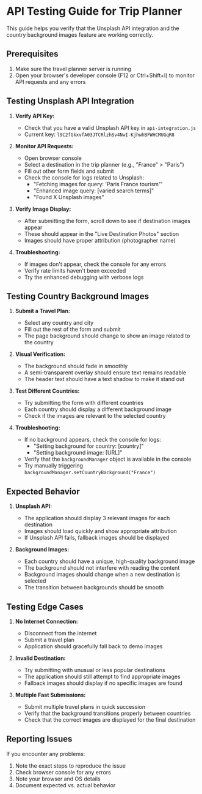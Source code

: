 # API Testing Guide for Trip Planner

This guide helps you verify that the Unsplash API integration and the country background images feature are working correctly.

## Prerequisites

1. Make sure the travel planner server is running
2. Open your browser's developer console (F12 or Ctrl+Shift+I) to monitor API requests and any errors

## Testing Unsplash API Integration

1. **Verify API Key:**
   - Check that you have a valid Unsplash API key in `api-integration.js`
   - Current key: `l9C2fGkxvfA03JTCRlzhSv4NwI-KjhwhBFWHCMUGqR8`

2. **Monitor API Requests:**
   - Open browser console
   - Select a destination in the trip planner (e.g., "France" > "Paris")
   - Fill out other form fields and submit
   - Check the console for logs related to Unsplash:
     - "Fetching images for query: 'Paris France tourism'"
     - "Enhanced image query: [varied search terms]"
     - "Found X Unsplash images"

3. **Verify Image Display:**
   - After submitting the form, scroll down to see if destination images appear
   - These should appear in the "Live Destination Photos" section
   - Images should have proper attribution (photographer name)

4. **Troubleshooting:**
   - If images don't appear, check the console for any errors
   - Verify rate limits haven't been exceeded
   - Try the enhanced debugging with verbose logs

## Testing Country Background Images

1. **Submit a Travel Plan:**
   - Select any country and city
   - Fill out the rest of the form and submit
   - The page background should change to show an image related to the country

2. **Visual Verification:**
   - The background should fade in smoothly
   - A semi-transparent overlay should ensure text remains readable
   - The header text should have a text shadow to make it stand out

3. **Test Different Countries:**
   - Try submitting the form with different countries
   - Each country should display a different background image
   - Check if the images are relevant to the selected country

4. **Troubleshooting:**
   - If no background appears, check the console for logs:
     - "Setting background for country: [country]"
     - "Setting background image: [URL]"
   - Verify that the `backgroundManager` object is available in the console
   - Try manually triggering `backgroundManager.setCountryBackground("France")`

## Expected Behavior

1. **Unsplash API:**
   - The application should display 3 relevant images for each destination
   - Images should load quickly and show appropriate attribution
   - If Unsplash API fails, fallback images should be displayed

2. **Background Images:**
   - Each country should have a unique, high-quality background image
   - The background should not interfere with reading the content
   - Background images should change when a new destination is selected
   - The transition between backgrounds should be smooth

## Testing Edge Cases

1. **No Internet Connection:**
   - Disconnect from the internet
   - Submit a travel plan
   - Application should gracefully fall back to demo images

2. **Invalid Destination:**
   - Try submitting with unusual or less popular destinations
   - The application should still attempt to find appropriate images
   - Fallback images should display if no specific images are found

3. **Multiple Fast Submissions:**
   - Submit multiple travel plans in quick succession
   - Verify that the background transitions properly between countries
   - Check that the correct images are displayed for the final destination

## Reporting Issues

If you encounter any problems:
1. Note the exact steps to reproduce the issue
2. Check browser console for any errors
3. Note your browser and OS details
4. Document expected vs. actual behavior
